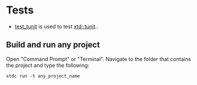 # Tests

* [test_tunit](test_tunit/README.md) is used to test [xtd::tunit](https://gammasoft71.github.io/xtd/reference_guides/latest/group__xtd__tunit.html)..

## Build and run any project

Open "Command Prompt" or "Terminal". Navigate to the folder that contains the project and type the following:

```shell
xtdc run -t any_project_name
```
